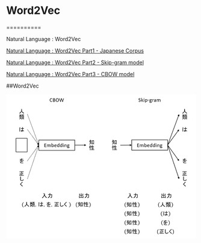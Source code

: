 # Word2Vec
==========

Natural Language : Word2Vec

[Natural Language : Word2Vec Part1 - Japanese Corpus](https://qiita.com/sho_watari/items/59f5fab1b9f81fc9660a)

[Natural Language : Word2Vec Part2 - Skip-gram model](https://qiita.com/sho_watari/items/f765b5395cfafbb9d038)

[Natural Language : Word2Vec Part3 - CBOW model](https://qiita.com/sho_watari/items/58212bb579c4a60712d3)

##Word2Vec

![word2vec](word2vec.png "CBOW and Skip-gram")
